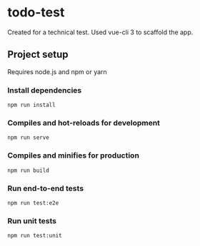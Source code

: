 # todo-test
Created for a technical test. Used vue-cli 3 to scaffold the app.

## Project setup

Requires node.js and npm or yarn

### Install dependencies
```
npm run install
```

### Compiles and hot-reloads for development
```
npm run serve
```

### Compiles and minifies for production
```
npm run build
```

### Run end-to-end tests
```
npm run test:e2e
```

### Run unit tests
```
npm run test:unit
```
